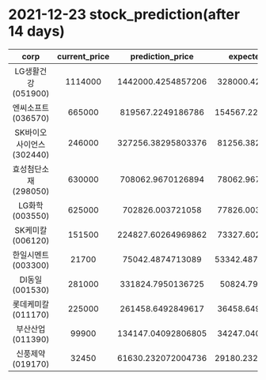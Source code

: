 # 2021-12-23 stock_prediction(after 14 days)

|   corp   |   current_price   |   prediction_price   |   expected_profit   |
|:--------:|:-----------------:|:--------------------:|:-------------------:|
|LG생활건강(051900)|1114000|1442000.4254857206|328000.4254857206|
|엔씨소프트(036570)|665000|819567.2249186786|154567.22491867864|
|SK바이오사이언스(302440)|246000|327256.38295803376|81256.38295803376|
|효성첨단소재(298050)|630000|708062.9670126894|78062.96701268945|
|LG화학(003550)|625000|702826.003721058|77826.00372105802|
|SK케미칼(006120)|151500|224827.60264969862|73327.60264969862|
|한일시멘트(003300)|21700|75042.4874713089|53342.487471308894|
|DI동일(001530)|281000|331824.7950136725|50824.7950136725|
|롯데케미칼(011170)|225000|261458.6492849617|36458.64928496169|
|부산산업(011390)|99900|134147.04092806805|34247.04092806805|
|신풍제약(019170)|32450|61630.232072004736|29180.232072004736|
